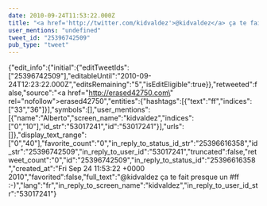 ```yaml
---
date: 2010-09-24T11:53:22.000Z
title: "<a href='http://twitter.com/kidvaldez'>@kidvaldez</a> ça te fait presque un #ff :-)″"
user_mentions: "undefined"
tweet_id: "25396742509"
pub_type: "tweet"
---
```

{"edit_info":{"initial":{"editTweetIds":["25396742509"],"editableUntil":"2010-09-24T12:23:22.000Z","editsRemaining":"5","isEditEligible":true}},"retweeted":false,"source":"<a href=\"http://erased42750.com\" rel=\"nofollow\">erased42750</a>","entities":{"hashtags":[{"text":"ff","indices":["33","36"]}],"symbols":[],"user_mentions":[{"name":"Alberto","screen_name":"kidvaldez","indices":["0","10"],"id_str":"53017241","id":"53017241"}],"urls":[]},"display_text_range":["0","40"],"favorite_count":"0","in_reply_to_status_id_str":"25396616358","id_str":"25396742509","in_reply_to_user_id":"53017241","truncated":false,"retweet_count":"0","id":"25396742509","in_reply_to_status_id":"25396616358","created_at":"Fri Sep 24 11:53:22 +0000 2010","favorited":false,"full_text":"@kidvaldez ça te fait presque un #ff :-)","lang":"fr","in_reply_to_screen_name":"kidvaldez","in_reply_to_user_id_str":"53017241"}

